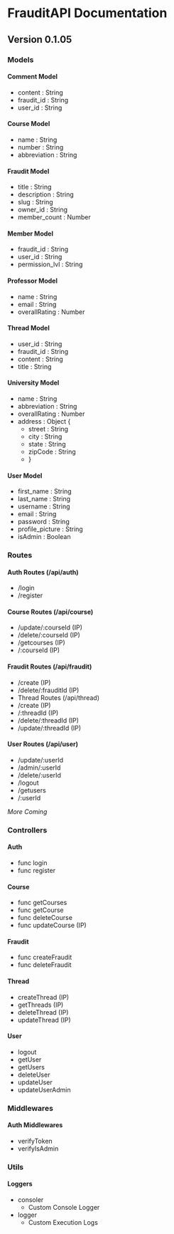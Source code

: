 # FrauditAPI Documentation

## Version 0.1.05

### Models

#### Comment Model

- content : String
- fraudit_id : String
- user_id : String

#### Course Model

- name : String
- number : String
- abbreviation : String

#### Fraudit Model

- title : String
- description : String
- slug : String
- owner_id : String
- member_count : Number

#### Member Model

- fraudit_id : String
- user_id : String
- permission_lvl : String

#### Professor Model

- name : String
- email : String
- overallRating : Number

#### Thread Model

- user_id : String
- fraudit_id : String
- content : String
- title : String

#### University Model

- name : String
- abbreviation : String
- overallRating : Number
- address : Object {
  - street : String
  - city : String
  - state : String
  - zipCode : String
  - }

#### User Model

- first_name : String
- last_name : String
- username : String
- email : String
- password : String
- profile_picture : String
- isAdmin : Boolean

### Routes

#### Auth Routes (/api/auth)

- /login
- /register

#### Course Routes (/api/course)

- /update/:courseId (IP)
- /delete/:courseId (IP)
- /getcourses (IP)
- /:courseId (IP)

#### Fraudit Routes (/api/fraudit)

- /create (IP)
- /delete/:frauditId (IP)
- Thread Routes (/api/thread)
- /create (IP)
- /:threadId (IP)
- /delete/:threadId (IP)
- /update/:threadId (IP)

#### User Routes (/api/user)

- /update/:userId
- /admin/:userId
- /delete/:userId
- /logout
- /getusers
- /:userId

_More Coming_

### Controllers

#### Auth

- func login
- func register

#### Course

- func getCourses
- func getCourse
- func deleteCourse
- func updateCourse (IP)

#### Fraudit

- func createFraudit
- func deleteFraudit

#### Thread

- createThread (IP)
- getThreads (IP)
- deleteThread (IP)
- updateThread (IP)

#### User

- logout
- getUser
- getUsers
- deleteUser
- updateUser
- updateUserAdmin

### Middlewares

#### Auth Middlewares

- verifyToken
- verifyIsAdmin

### Utils

#### Loggers

- consoler
  - Custom Console Logger
- logger
  - Custom Execution Logs
